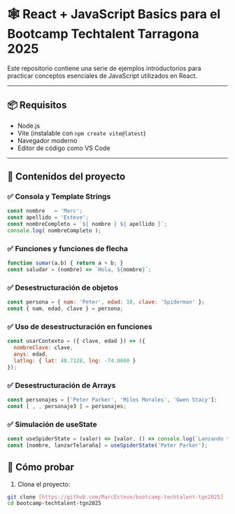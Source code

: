 # 🕸️ React + JavaScript Basics para el Bootcamp Techtalent Tarragona 2025

Este repositorio contiene una serie de ejemplos introductorios para practicar conceptos esenciales de JavaScript utilizados en React.

---

## 📦 Requisitos

- Node.js
- Vite (instalable con `npm create vite@latest`)
- Navegador moderno
- Editor de código como VS Code

---

## 🚀 Contenidos del proyecto

### ✅ Consola y Template Strings
```js
const nombre   = 'Marc';
const apellido = 'Esteve';
const nombreCompleto = `${ nombre } ${ apellido }`;
console.log( nombreCompleto );
```

### ✅ Funciones y funciones de flecha
```js
function sumar(a,b) { return a + b; }
const saludar = (nombre) => `Hola, ${nombre}`;
```

### ✅ Desestructuración de objetos
```js
const persona = { nam: 'Peter', edad: 18, clave: 'Spiderman' };
const { nam, edad, clave } = persona;
```

### ✅ Uso de desestructuración en funciones
```js
const usarContexto = ({ clave, edad }) => ({
  nombreClave: clave,
  anys: edad,
  latlng: { lat: 40.7128, lng: -74.0060 }
});
```

### ✅ Desestructuración de Arrays
```js
const personajes = ['Peter Parker', 'Miles Morales', 'Gwen Stacy'];
const [ , , personaje3 ] = personajes;
```

### ✅ Simulación de useState
```js
const useSpiderState = (valor) => [valor, () => console.log(`Lanzando telaraña desde ${valor}`)];
const [nombre, lanzarTelaraña] = useSpiderState('Peter Parker');
```

## 🧪 Cómo probar
1. Clona el proyecto:
```bash
git clone [https://github.com/MarcEsteve/bootcamp-techtalent-tgn2025]
cd bootcamp-techtalent-tgn2025
```
